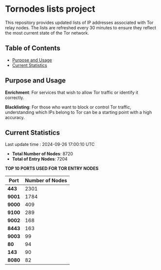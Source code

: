 # Tornodes lists project

This repository provides updated lists of IP addresses associated with Tor relay nodes. The lists are refreshed every 30 minutes to ensure they reflect the most current state of the Tor network.

## Table of Contents

- [Purpose and Usage](#purpose-and-usage)
- [Current Statistics](#current-statistics)


## Purpose and Usage

**Enrichment**: For services that wish to allow Tor traffic or identify it correctly.

**Blacklisting**: For those who want to block or control Tor traffic, understanding which IPs belong to Tor can be a starting point with a high accuracy.

## Current Statistics

Last update time : 2024-09-26 17:00:10 UTC

- **Total Number of Nodes**: 8720
- **Total of Entry Nodes**: 7204

**TOP 10 PORTS USED FOR TOR ENTRY NODES**

| **Port** | **Number of Nodes** |
|------|-----------------|
| **443**   | 2301  |
| **9001**   | 1784  |
| **9000**   | 409  |
| **9100**   | 289  |
| **9002**   | 168  |
| **8443**   | 163  |
| **9003**   | 99  |
| **80**   | 94  |
| **143**   | 90  |
| **8080**   | 82  |

